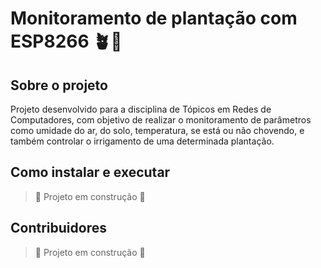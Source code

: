 # Monitoramento de plantação com ESP8266 🪴🔌

## Sobre o projeto
Projeto desenvolvido para a disciplina de Tópicos em Redes de Computadores, com objetivo de realizar o monitoramento de parâmetros como umidade do ar, do solo, temperatura, se está ou não chovendo, e também controlar o irrigamento de uma determinada plantação.

## Como instalar e executar
> :construction: Projeto em construção :construction:
## Contribuidores
> :construction: Projeto em construção :construction:
